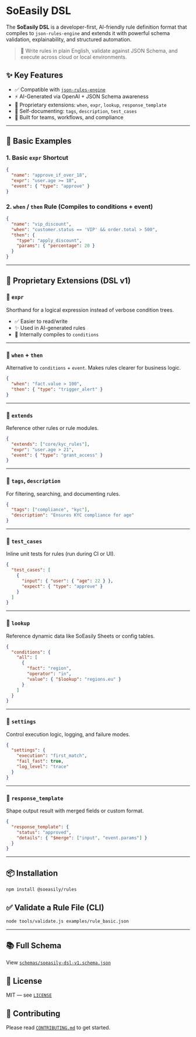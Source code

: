 # SoEasily DSL

The **SoEasily DSL** is a developer-first, AI-friendly rule definition format that compiles to `json-rules-engine` and extends it with powerful schema validation, explainability, and structured automation.

> 🔧 Write rules in plain English, validate against JSON Schema, and execute across cloud or local environments.

## ✨ Key Features

- ✅ Compatible with [`json-rules-engine`](https://github.com/CacheControl/json-rules-engine)
- ⚡ AI-Generated via OpenAI + JSON Schema awareness
- 🧩 Proprietary extensions: `when`, `expr`, `lookup`, `response_template`
- 📄 Self-documenting: `tags`, `description`, `test_cases`
- 🔐 Built for teams, workflows, and compliance

---

## 📘 Basic Examples

### 1. Basic `expr` Shortcut
```json
{
  "name": "approve_if_over_18",
  "expr": "user.age >= 18",
  "event": { "type": "approve" }
}
```

### 2. `when` / `then` Rule (Compiles to conditions + event)
```json
{
  "name": "vip_discount",
  "when": "customer.status == 'VIP' && order.total > 500",
  "then": {
    "type": "apply_discount",
    "params": { "percentage": 20 }
  }
}
```

---

## 🧩 Proprietary Extensions (DSL v1)

### 🔹 `expr`
Shorthand for a logical expression instead of verbose condition trees.

- ✅ Easier to read/write
- ✨ Used in AI-generated rules
- 🔁 Internally compiles to `conditions`

---

### 🔹 `when` + `then`
Alternative to `conditions` + `event`. Makes rules clearer for business logic.

```json
{
  "when": "fact.value > 100",
  "then": { "type": "trigger_alert" }
}
```

---

### 🔹 `extends`
Reference other rules or rule modules.

```json
{
  "extends": ["core/kyc_rules"],
  "expr": "user.age > 21",
  "event": { "type": "grant_access" }
}
```

---

### 🔹 `tags`, `description`
For filtering, searching, and documenting rules.

```json
{
  "tags": ["compliance", "kyc"],
  "description": "Ensures KYC compliance for age"
}
```

---

### 🔹 `test_cases`
Inline unit tests for rules (run during CI or UI).

```json
{
  "test_cases": [
    {
      "input": { "user": { "age": 22 } },
      "expect": { "type": "approve" }
    }
  ]
}
```

---

### 🔹 `lookup`
Reference dynamic data like SoEasily Sheets or config tables.

```json
{
  "conditions": {
    "all": [
      {
        "fact": "region",
        "operator": "in",
        "value": { "$lookup": "regions.eu" }
      }
    ]
  }
}
```

---

### 🔹 `settings`
Control execution logic, logging, and failure modes.

```json
{
  "settings": {
    "execution": "first_match",
    "fail_fast": true,
    "log_level": "trace"
  }
}
```

---

### 🔹 `response_template`
Shape output result with merged fields or custom format.

```json
{
  "response_template": {
    "status": "approved",
    "details": { "$merge": ["input", "event.params"] }
  }
}
```

---

## 📦 Installation

```bash
npm install @soeasily/rules
```

## ✅ Validate a Rule File (CLI)

```bash
node tools/validate.js examples/rule_basic.json
```

---

## 📚 Full Schema

View [`schemas/soeasily-dsl-v1.schema.json`](./schemas/soeasily-dsl-v1.schema.json)

## 🔐 License

MIT — see [`LICENSE`](./LICENSE)

## 🤝 Contributing

Please read [`CONTRIBUTING.md`](./CONTRIBUTING.md) to get started.
